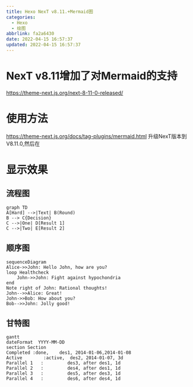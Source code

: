 ```yaml
---
title: Hexo NexT v8.11.+Mermaid图
categories:
  - Hexo
  - 绘图
abbrlink: fa2a6430
date: 2022-04-15 16:57:37
updated: 2022-04-15 16:57:37
---
```

# NexT v8.11增加了对Mermaid的支持
https://theme-next.js.org/next-8-11-0-released/

# 使用方法
https://theme-next.js.org/docs/tag-plugins/mermaid.html
升级NexT版本到V8.11.0,然后在

# 显示效果

## 流程图

```mermaid
graph TD
A[Hard] -->|Text| B(Round)
B --> C{Decision}
C -->|One| D[Result 1]
C -->|Two| E[Result 2]
```

## 顺序图

```mermaid
sequenceDiagram
Alice->>John: Hello John, how are you?
loop Healthcheck
    John->>John: Fight against hypochondria
end
Note right of John: Rational thoughts!
John-->>Alice: Great!
John->>Bob: How about you?
Bob-->>John: Jolly good!
```

## 甘特图

```mermaid
gantt
dateFormat  YYYY-MM-DD
section Section
Completed :done,    des1, 2014-01-06,2014-01-08
Active        :active,  des2, 2014-01-07, 3d
Parallel 1   :         des3, after des1, 1d
Parallel 2   :         des4, after des1, 1d
Parallel 3   :         des5, after des3, 1d
Parallel 4   :         des6, after des4, 1d
```